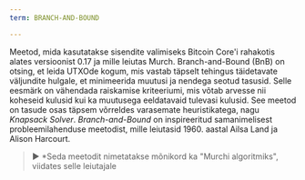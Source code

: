 ```yaml
---
term: BRANCH-AND-BOUND

---
```

Meetod, mida kasutatakse sisendite valimiseks Bitcoin Core'i rahakotis alates versioonist 0.17 ja mille leiutas Murch. Branch-and-Bound (BnB) on otsing, et leida UTXOde kogum, mis vastab täpselt tehingus täidetavate väljundite hulgale, et minimeerida muutusi ja nendega seotud tasusid. Selle eesmärk on vähendada raiskamise kriteeriumi, mis võtab arvesse nii koheseid kulusid kui ka muutusega eeldatavaid tulevasi kulusid. See meetod on tasude osas täpsem võrreldes varasemate heuristikatega, nagu *Knapsack Solver*. *Branch-and-Bound* on inspireeritud samanimelisest probleemilahenduse meetodist, mille leiutasid 1960. aastal Ailsa Land ja Alison Harcourt.

> ► *Seda meetodit nimetatakse mõnikord ka "Murchi algoritmiks", viidates selle leiutajale